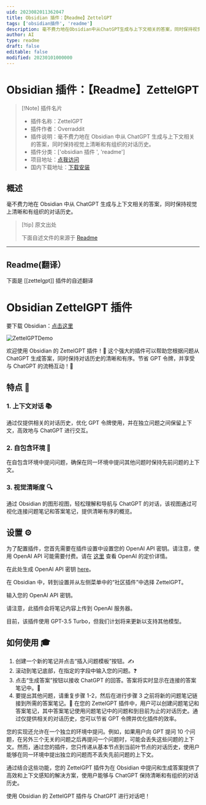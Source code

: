 ```yaml
---
uid: 2023082011362047
title: Obsidian 插件：【Readme】ZettelGPT
tags: ['obsidian插件', 'readme']
description: 毫不费力地在Obsidian中从ChatGPT生成与上下文相关的答案，同时保持视觉上清晰和有组织的对话历史。
author: AI
type: readme
draft: false
editable: false
modified: 20230101000000
---
```


# Obsidian 插件：【Readme】ZettelGPT

> [!Note] 插件名片
> - 插件名称：ZettelGPT
> - 插件作者：Overraddit
> - 插件说明：毫不费力地在 Obsidian 中从 ChatGPT 生成与上下文相关的答案，同时保持视觉上清晰和有组织的对话历史。
> - 插件分类：['obsidian 插件 ', 'readme']
> - 项目地址：[点我访问](https://github.com/OverRaddit/ZettelGPT)
> - 国内下载地址：[下载安装](https://pkmer.cn/products/plugin/pluginMarket/?zettelgpt)

## 概述

毫不费力地在 Obsidian 中从 ChatGPT 生成与上下文相关的答案，同时保持视觉上清晰和有组织的对话历史。

> [!tip] 原文出处
>
>下面自述文件的来源于 [Readme](https://ghproxy.net/https://raw.githubusercontent.com/OverRaddit/ZettelGPT/main/README.md)

---

## Readme(翻译）

下面是 [[zettelgpt]] 插件的自述翻译

# Obsidian ZettelGPT 插件

要下载 Obsidian：[点击这里](https://www.obsidian.md)

![ZettelGPTDemo](https://user-images.githubusercontent.com/30787477/233355651-81973be2-ab49-4333-88a1-f8074ac3ee14.gif)

欢迎使用 Obsidian 的 ZettelGPT 插件！🎉 这个强大的插件可以帮助您根据问题从 ChatGPT 生成答案，同时保持对话历史的清晰和有序。节省 GPT 令牌，并享受与 ChatGPT 的流畅互动！🚀

## 特点 🌟

### 1. 上下文对话 📚

通过仅提供相关的对话历史，优化 GPT 令牌使用，并在独立问题之间保留上下文，高效地与 ChatGPT 进行交互。

### 2. 自包含环境 🏡

在自包含环境中提问问题，确保在同一环境中提问其他问题时保持先前问题的上下文。

### 3. 视觉清晰度 🔍

通过 Obsidian 的图形视图，轻松理解和导航与 ChatGPT 的对话，该视图通过可视化连接问题笔记和答案笔记，提供清晰有序的概览。

## 设置 ⚙️

为了配置插件，您首先需要在插件设置中设置您的 OpenAI API 密钥。请注意，使用 OpenAI API 可能需要付费。请在 [这里](https://openai.com/pricing) 查看 OpenAI 的定价详情。

在此处生成 OpenAI API 密钥 [here](https://beta.openai.com/signup)。

在 Obsidian 中，转到设置并从左侧菜单中的“社区插件”中选择 ZettelGPT。

输入您的 OpenAI API 密钥。

请注意，此插件会将笔记内容上传到 OpenAI 服务器。

目前，该插件使用 GPT-3.5 Turbo，但我们计划将来更新以支持其他模型。

## 如何使用 🎓

1. 创建一个新的笔记并点击“插入问题模板”按钮。✍️
2. 滚动到笔记底部，在指定的字段中输入您的问题。❓
3. 点击“生成答案”按钮以接收 ChatGPT 的回答。答案将实时显示在连接的答案笔记中。🤖
4. 要提出其他问题，请重复步骤 1-2，然后在进行步骤 3 之前将新的问题笔记链接到所需的答案笔记。🔄
在您的 ZettelGPT 插件中，用户可以创建问题笔记和答案笔记，其中答案笔记使用问题笔记中的问题和到目前为止的对话历史。通过仅提供相关的对话历史，您可以节省 GPT 令牌并优化插件的效率。

您的实现还允许在一个独立的环境中提问。例如，如果用户向 GPT 提问 10 个问题，在另外三个无关的问题之后再提问一个问题时，可能会丢失这些问题的上下文。然而，通过您的插件，您只传递从基本节点到当前叶节点的对话历史，使用户能够在同一环境中提出独立的问题而不丢失先前问题的上下文。

通过结合这些功能，您的 ZettelGPT 插件为在 Obsidian 中提问和生成答案提供了高效和上下文感知的解决方案，使用户能够与 ChatGPT 保持清晰和有组织的对话历史。

使用 Obsidian 的 ZettelGPT 插件与 ChatGPT 进行对话吧！
